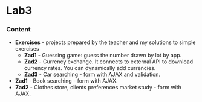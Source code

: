 # Lab3

### Content

- **Exercises** - projects prepared by the teacher and my solutions to simple exercises
  - **Zad1** - Guessing game: guess the number drawn by lot by app.
  - **Zad2** - Currency exchange. It connects to external API to download currency rates. You can dynamically add currencies.
  - **Zad3** - Car searching - form with AJAX and validation.
- **Zad1** - Book searching - form with AJAX.
- **Zad2** - Clothes store, clients preferences market study - form with AJAX.